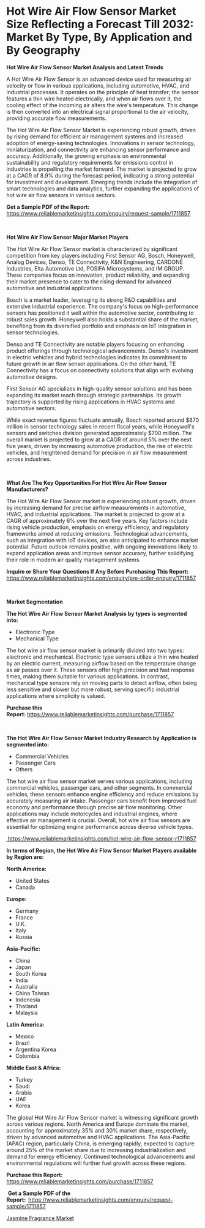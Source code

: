 <p><h1>Hot Wire Air Flow Sensor Market Size Reflecting a Forecast Till 2032: Market By Type, By Application and By Geography</h1></p><p><strong>Hot Wire Air Flow Sensor Market Analysis and Latest Trends</strong></p>
<p><p>A Hot Wire Air Flow Sensor is an advanced device used for measuring air velocity or flow in various applications, including automotive, HVAC, and industrial processes. It operates on the principle of heat transfer; the sensor features a thin wire heated electrically, and when air flows over it, the cooling effect of the incoming air alters the wire's temperature. This change is then converted into an electrical signal proportional to the air velocity, providing accurate flow measurements.</p><p>The Hot Wire Air Flow Sensor Market is experiencing robust growth, driven by rising demand for efficient air management systems and increased adoption of energy-saving technologies. Innovations in sensor technology, miniaturization, and connectivity are enhancing sensor performance and accuracy. Additionally, the growing emphasis on environmental sustainability and regulatory requirements for emissions control in industries is propelling the market forward. The market is projected to grow at a CAGR of 8.9% during the forecast period, indicating a strong potential for investment and development. Emerging trends include the integration of smart technologies and data analytics, further expanding the applications of hot wire air flow sensors in various sectors.</p></p>
<p><strong>Get a Sample PDF of the Report:&nbsp;</strong> <a href="https://www.reliablemarketinsights.com/enquiry/request-sample/1711857?utm_campaign=1887&utm_medium=2&utm_source=Github&utm_content=ia&utm_term=11012025&utm_id=hot-wire-air-flow-sensor">https://www.reliablemarketinsights.com/enquiry/request-sample/1711857</a></p>
<p>&nbsp;</p>
<p><strong>Hot Wire Air Flow Sensor Major Market Players</strong></p>
<p><p>The Hot Wire Air Flow Sensor market is characterized by significant competition from key players including First Sensor AG, Bosch, Honeywell, Analog Devices, Denso, TE Connectivity, K&N Engineering, CARDONE Industries, Elta Automotive Ltd, POSIFA Microsystems, and IM GROUP. These companies focus on innovation, product reliability, and expanding their market presence to cater to the rising demand for advanced automotive and industrial applications.</p><p>Bosch is a market leader, leveraging its strong R&D capabilities and extensive industrial experience. The company's focus on high-performance sensors has positioned it well within the automotive sector, contributing to robust sales growth. Honeywell also holds a substantial share of the market, benefiting from its diversified portfolio and emphasis on IoT integration in sensor technologies.</p><p>Denso and TE Connectivity are notable players focusing on enhancing product offerings through technological advancements. Denso's investment in electric vehicles and hybrid technologies indicates its commitment to future growth in air flow sensor applications. On the other hand, TE Connectivity has a focus on connectivity solutions that align with evolving automotive designs.</p><p>First Sensor AG specializes in high-quality sensor solutions and has been expanding its market reach through strategic partnerships. Its growth trajectory is supported by rising applications in HVAC systems and automotive sectors. </p><p>While exact revenue figures fluctuate annually, Bosch reported around $870 million in sensor technology sales in recent fiscal years, while Honeywell's sensors and switches division generated approximately $700 million. The overall market is projected to grow at a CAGR of around 5% over the next five years, driven by increasing automotive production, the rise of electric vehicles, and heightened demand for precision in air flow measurement across industries.</p></p>
<p>&nbsp;</p>
<p><strong>What Are The Key Opportunities For Hot Wire Air Flow Sensor Manufacturers?</strong></p>
<p><p>The Hot Wire Air Flow Sensor market is experiencing robust growth, driven by increasing demand for precise airflow measurements in automotive, HVAC, and industrial applications. The market is projected to grow at a CAGR of approximately 6% over the next five years. Key factors include rising vehicle production, emphasis on energy efficiency, and regulatory frameworks aimed at reducing emissions. Technological advancements, such as integration with IoT devices, are also anticipated to enhance market potential. Future outlook remains positive, with ongoing innovations likely to expand application areas and improve sensor accuracy, further solidifying their role in modern air quality management systems.</p></p>
<p><strong>Inquire or Share Your Questions If Any Before Purchasing This Report:</strong> <a href="https://www.reliablemarketinsights.com/enquiry/pre-order-enquiry/1711857?utm_campaign=1887&utm_medium=2&utm_source=Github&utm_content=ia&utm_term=11012025&utm_id=hot-wire-air-flow-sensor">https://www.reliablemarketinsights.com/enquiry/pre-order-enquiry/1711857</a></p>
<p>&nbsp;</p>
<p><strong>Market Segmentation</strong></p>
<p><strong>The Hot Wire Air Flow Sensor Market Analysis by types is segmented into:</strong></p>
<p><ul><li>Electronic Type</li><li>Mechanical Type</li></ul></p>
<p><p>The hot wire air flow sensor market is primarily divided into two types: electronic and mechanical. Electronic type sensors utilize a thin wire heated by an electric current, measuring airflow based on the temperature change as air passes over it. These sensors offer high precision and fast response times, making them suitable for various applications. In contrast, mechanical type sensors rely on moving parts to detect airflow, often being less sensitive and slower but more robust, serving specific industrial applications where simplicity is valued.</p></p>
<p><strong>Purchase this Report:&nbsp;</strong><a href="https://www.reliablemarketinsights.com/purchase/1711857?utm_campaign=1887&utm_medium=2&utm_source=Github&utm_content=ia&utm_term=11012025&utm_id=hot-wire-air-flow-sensor">https://www.reliablemarketinsights.com/purchase/1711857</a></p>
<p>&nbsp;</p>
<p><strong>The Hot Wire Air Flow Sensor Market Industry Research by Application is segmented into:</strong></p>
<p><ul><li>Commercial Vehicles</li><li>Passenger Cars</li><li>Others</li></ul></p>
<p><p>The hot wire air flow sensor market serves various applications, including commercial vehicles, passenger cars, and other segments. In commercial vehicles, these sensors enhance engine efficiency and reduce emissions by accurately measuring air intake. Passenger cars benefit from improved fuel economy and performance through precise air flow monitoring. Other applications may include motorcycles and industrial engines, where effective air management is crucial. Overall, hot wire air flow sensors are essential for optimizing engine performance across diverse vehicle types.</p></p>
<p><a href="https://www.reliablemarketinsights.com/hot-wire-air-flow-sensor-r1711857?utm_campaign=1887&utm_medium=2&utm_source=Github&utm_content=ia&utm_term=11012025&utm_id=hot-wire-air-flow-sensor">&nbsp;https://www.reliablemarketinsights.com/hot-wire-air-flow-sensor-r1711857</a></p>
<p><strong>In terms of Region, the Hot Wire Air Flow Sensor Market Players available by Region are:</strong></p>
<p>
    <p> <strong> North America: </strong>
        <ul>
            <li>United States</li>
            <li>Canada</li>
        </ul>
        </p> 
    <p> <strong> Europe: </strong>
        <ul>
            <li>Germany</li>
            <li>France</li>
            <li>U.K.</li>
            <li>Italy</li>
            <li>Russia</li>
        </ul>
        </p> 
    <p> <strong> Asia-Pacific: </strong>
        <ul>
            <li>China</li>
            <li>Japan</li>
            <li>South Korea</li>
            <li>India</li>
            <li>Australia</li>
            <li>China Taiwan</li>
            <li>Indonesia</li>
            <li>Thailand</li>
            <li>Malaysia</li>
        </ul>
        </p> 
    <p> <strong> Latin America: </strong>
        <ul>
            <li>Mexico</li>
            <li>Brazil</li>
            <li>Argentina Korea</li>
            <li>Colombia</li>
        </ul>
        </p> 
    <p> <strong> Middle East & Africa: </strong>
        <ul>
            <li>Turkey</li>
            <li>Saudi</li>
            <li>Arabia</li>
            <li>UAE</li>
            <li>Korea</li>
        </ul>
    </p>
    </p>
<p><p>The global Hot Wire Air Flow Sensor market is witnessing significant growth across various regions. North America and Europe dominate the market, accounting for approximately 35% and 30% market share, respectively, driven by advanced automotive and HVAC applications. The Asia-Pacific (APAC) region, particularly China, is emerging rapidly, expected to capture around 25% of the market share due to increasing industrialization and demand for energy efficiency. Continued technological advancements and environmental regulations will further fuel growth across these regions.</p></p>
<p><strong>Purchase this Report: </strong><a href="https://www.reliablemarketinsights.com/purchase/1711857?utm_campaign=1887&utm_medium=2&utm_source=Github&utm_content=ia&utm_term=11012025&utm_id=hot-wire-air-flow-sensor">https://www.reliablemarketinsights.com/purchase/1711857</a></p>
<p>&nbsp;<strong>Get a Sample PDF of the Report:&nbsp;&nbsp;</strong><a href="https://www.reliablemarketinsights.com/enquiry/request-sample/1711857?utm_campaign=1887&utm_medium=2&utm_source=Github&utm_content=ia&utm_term=11012025&utm_id=hot-wire-air-flow-sensor">https://www.reliablemarketinsights.com/enquiry/request-sample/1711857</a></p>
<p><strong></strong></p>
<p><p><a href="https://github.com/julyju69/Market-Research-Report-List-5/blob/main/jasmine-fragrance-market.md?utm_campaign=1887&utm_medium=2&utm_source=Github&utm_content=ia&utm_term=11012025&utm_id=hot-wire-air-flow-sensor">Jasmine Fragrance Market</a></p></p>